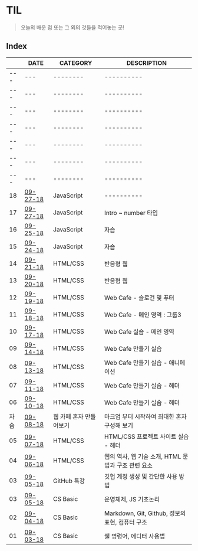 # TIL
> 오늘의 배운 점 또는 그 외의 것들을 적어놓는 곳!

## Index

|  | DATE | CATEGORY | DESCRIPTION |
| --- | ---  | -------- | ----------  |
| --- | ---  | -------- | ----------  |
| --- | ---  | -------- | ----------  |
| --- | ---  | -------- | ----------  |
| --- | ---  | -------- | ----------  |
| --- | ---  | -------- | ----------  | 
| --- | ---  | -------- | ----------  | 
| --- | ---  | -------- | ----------  | 
| 18 | [09-27-18](JS/week04-09-28-18.md)  | JavaScript | ----------  | 
| 17 | [09-27-18](JS/week04-09-27-18.md)  | JavaScript |  Intro ~ number 타입  | 
| 16 | [09-25-18](JS/week04-09-25-18.md)  | JavaScript |  자습  | 
| 15 | [09-24-18](JS/week04-09-24-18.md)  | JavaScript |  자습  | 
| 14 | [09-21-18](HTML_CSS/week03-09-21-18.md)  | HTML/CSS | 반응형 웹  | 
| 13 | [09-20-18](HTML_CSS/week03-09-20-18.md)  | HTML/CSS | 반응형 웹  | 
| 12 | [09-19-18](HTML_CSS/week03-09-19-18.md) | HTML/CSS | Web Cafe - 슬로건 및 푸터 |
| 11 | [09-18-18](HTML_CSS/week03-09-18-18.md) | HTML/CSS | Web Cafe - 메인 영역 : 그룹3|
| 10 | [09-17-18](HTML_CSS/week03-09-17-18.md) | HTML/CSS | Web Cafe 실습 - 메인 영역 |
| 09 | [09-14-18](HTML_CSS/week02-09-14-18.md) | HTML/CSS | Web Cafe 만들기 실습 |
| 08 | [09-13-18](HTML_CSS/week02-09-13-18.md) | HTML/CSS | Web Cafe 만들기 실습 - 애니메이션 |
| 07 | [09-11-18](HTML_CSS/week02-09-11-18.md) | HTML/CSS | Web Cafe 만들기 실습 - 헤더 |
| 06 | [09-10-18](HTML_CSS/week02-09-10-18.md) | HTML/CSS | Web Cafe 만들기 실습 - 헤더 |
| 자습 | [09-08-18](study-hall/09-08-18.md) | 웹 카페 혼자 만들어보기 | 마크업 부터 시작하여 최대한 혼자 구성해 보기 |
| 05 | [09-07-18](HTML_CSS/week01-09-07-18.md) | HTML/CSS  | HTML/CSS 프로젝트 사이트 실습 - 헤더|
| 04 | [09-06-18](HTML_CSS/week01-09-06-18.md) | HTML/CSS  | 웹의 역사, 웹 기술 소개, HTML 문법과 구조 관련 요소 |
| 03 | [09-05-18](Github_class/github_class.md) | GitHub 특강 | 깃헙 계정 생성 및 간단한 사용 방법 |
| 03 | [09-05-18](CS_Basic/week01-09-05-18.md) | CS Basic | 운영체제, JS 기초논리 |
| 02 | [09-04-18](CS_Basic/week01-09-04-18.md) | CS Basic | Markdown, Git, Github, 정보의 표현, 컴퓨터 구조 |
| 01 | [09-03-18](CS_Basic/week01-09-03-18.md) | CS Basic | 쉘 명령어, 에디터 사용법 |





  


    
